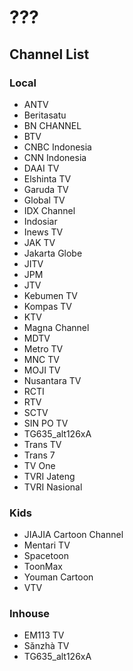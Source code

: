 # ???
## Channel List
### Local
* ANTV
* Beritasatu
* BN CHANNEL
* BTV
* CNBC Indonesia
* CNN Indonesia
* DAAI TV
* Elshinta TV
* Garuda TV
* Global TV
* IDX Channel
* Indosiar
* Inews TV
* JAK TV
* Jakarta Globe
* JITV
* JPM
* JTV
* Kebumen TV
* Kompas TV
* KTV
* Magna Channel
* MDTV
* Metro TV
* MNC TV
* MOJI TV
* Nusantara TV
* RCTI
* RTV
* SCTV
* SIN PO TV
* TG635_alt126xA
* Trans TV
* Trans 7
* TV One
* TVRI Jateng
* TVRI Nasional
### Kids
* JIAJIA Cartoon Channel
* Mentari TV
* Spacetoon
* ToonMax
* Youman Cartoon
* VTV
### Inhouse
* EM113 TV
* Sǎnzhà TV
* TG635_alt126xA
